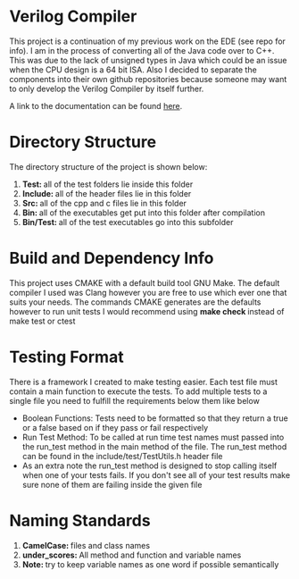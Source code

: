 # Verilog Compiler

<p> This project is a continuation of my previous work on the EDE (see repo for info). I am in the process of converting all of the Java code over to C++. This was due to the lack of unsigned types in Java which could be an issue when the CPU design is a 64 bit ISA. Also I decided to separate the components into their own github repositories because someone may want to only develop the Verilog Compiler by itself further.</p>

<p>A link to the documentation can be found <a href="https://h20man13.github.io/verilog-compiler/docs/html/index.html">here</a>. </p>

# Directory Structure

<p> The directory structure of the project is shown below: </p>

<ol>  
 <li> <b>Test: </b>  all of the test folders lie inside this folder</li>
 <li> <b>Include: </b>  all of the header files lie in this folder </li>
 <li> <b>Src: </b> all of the cpp and c files lie in this folder</li>
 <li> <b>Bin: </b> all of the executables get put into this folder after compilation</li>
 <li> <b>Bin/Test: </b> all of the test executables go into this subfolder</li>
</ol>

# Build and Dependency Info

<p> This project uses CMAKE with a default build tool GNU Make. The default compiler I used was Clang however you are free to use which ever one that suits your needs. The commands CMAKE generates are the defaults however to run unit tests I would recommend using <b> make check </b> instead of make test or ctest</p>
  
# Testing Format

<p> There is a framework I created to make testing easier. Each test file must contain a main function to execute the tests. To add multiple tests to a single file you need to fulfill the requirements below them like below</p>

<ul>
  <li> Boolean Functions: Tests need to be formatted so that they return a true or a false based on if they pass or fail respectively </li>
  <li> Run Test Method:  To be called at run time test names must passed into the run_test method in the main method of the file. The run_test method can be found in the include/test/TestUtils.h header file </li>
  <li>As an extra note the run_test method is designed to stop calling itself when one of your tests fails. If you don't see all of your test results make sure none of them are failing inside the given file</li>
</ul>

# Naming Standards

<ol>  
 <li> <b>CamelCase: </b> files and class names </li>
 <li> <b>under_scores: </b>  All method and function  and variable names </li>
 <li> <b>Note: </b> try to keep variable names as one word if possible semantically</li>
</ol>
